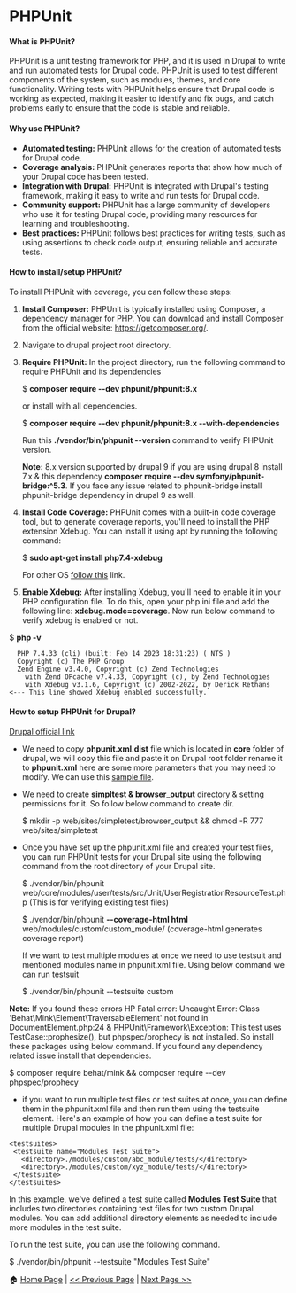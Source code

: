 # PHPUnit #

#### What is PHPUnit? ####

PHPUnit is a unit testing framework for PHP, and it is used in Drupal to write and run automated tests for Drupal code. PHPUnit is used to test different components of the system, such as modules, themes, and core functionality. Writing tests with PHPUnit helps ensure that Drupal code is working as expected, making it easier to identify and fix bugs, and catch problems early to ensure that the code is stable and reliable.

#### Why use PHPUnit? ####

- **Automated testing:** PHPUnit allows for the creation of automated tests for Drupal code.
- **Coverage analysis:** PHPUnit generates reports that show how much of your Drupal code has been tested.
- **Integration with Drupal:** PHPUnit is integrated with Drupal's testing framework, making it easy to write and run tests for Drupal code.
- **Community support:** PHPUnit has a large community of developers who use it for testing Drupal code, providing many resources for learning and troubleshooting.
- **Best practices:** PHPUnit follows best practices for writing tests, such as using assertions to check code output, ensuring reliable and accurate tests.

#### How to install/setup PHPUnit? ####

To install PHPUnit with coverage, you can follow these steps:

1. **Install Composer:** PHPUnit is typically installed using Composer, a dependency manager for PHP. You can download and install Composer from the official website: https://getcomposer.org/.

2. Navigate to drupal project root directory.

3. **Require PHPUnit:** In the project directory, run the following command to require PHPUnit and its dependencies

   $ **composer require --dev phpunit/phpunit:8.x**
   
   or install with all dependencies.
   
   $ **composer require --dev phpunit/phpunit:8.x --with-dependencies**
   
   Run this **./vendor/bin/phpunit --version** command to verify PHPUnit version.
   
   **Note:** 8.x version supported by drupal 9 if you are using drupal 8 install 7.x & this dependency **composer require --dev symfony/phpunit-bridge:^5.3**. If you face any issue related to phpunit-bridge install phpunit-bridge dependency in drupal 9 as well.

4. **Install Code Coverage:** PHPUnit comes with a built-in code coverage tool, but to generate coverage reports, you'll need to install the PHP extension Xdebug. You can install it using apt by running the following command:

    $ **sudo apt-get install php7.4-xdebug**
    
    For other OS [follow this](https://xdebug.org/docs/install) link.

5. **Enable Xdebug:** After installing Xdebug, you'll need to enable it in your PHP configuration file. To do this, open your php.ini file and add the following line: **xdebug.mode=coverage**. Now run below command to verify xdebug is enabled or not.

  $ **php -v**
  ```
    PHP 7.4.33 (cli) (built: Feb 14 2023 18:31:23) ( NTS )
    Copyright (c) The PHP Group
    Zend Engine v3.4.0, Copyright (c) Zend Technologies
      with Zend OPcache v7.4.33, Copyright (c), by Zend Technologies
      with Xdebug v3.1.6, Copyright (c) 2002-2022, by Derick Rethans   <--- This line showed Xdebug enabled successfully.
   ```

#### How to setup PHPUnit for Drupal? ####

[Drupal official link](https://www.drupal.org/docs/automated-testing/phpunit-in-drupal/running-phpunit-tests)

- We need to copy **phpunit.xml.dist** file which is located in **core** folder of drupal, we will copy this file and paste it on Drupal root folder
rename it to **phpunit.xml** here are some more parameters that you may need to modify. We can use this [sample file](phpunit.xml).
- We need to create **simpltest & browser_output** directory & setting permissions for it. So follow below command to create dir.

  $ mkdir -p web/sites/simpletest/browser_output && chmod -R 777 web/sites/simpletest
  
- Once you have set up the phpunit.xml file and created your test files, you can run PHPUnit tests for your Drupal site using the following command from the root directory of your Drupal site.

  $ ./vendor/bin/phpunit web/core/modules/user/tests/src/Unit/UserRegistrationResourceTest.php (This is for verifying existing test files)
  
  $ ./vendor/bin/phpunit **--coverage-html html** web/modules/custom/custom_module/ (coverage-html generates coverage report)
  
  If we want to test multiple modules at once we need to use testsuit and mentioned modules name in phpunit.xml file. Using below command we can run testsuit
  
  $ ./vendor/bin/phpunit --testsuite custom
  
**Note:** If you found these errors HP Fatal error:  Uncaught Error: Class 'Behat\Mink\Element\TraversableElement' not found in DocumentElement.php:24 & PHPUnit\Framework\Exception: This test uses TestCase::prophesize(), but phpspec/prophecy is not installed. So install these packages using below command.
If you found any dependency related issue install that dependencies.

$ composer require behat/mink && composer require --dev phpspec/prophecy

- if you want to run multiple test files or test suites at once, you can define them in the phpunit.xml file and then run them using the testsuite element. Here's an example of how you can define a test suite for multiple Drupal modules in the phpunit.xml file:
```
<testsuites>
 <testsuite name="Modules Test Suite">
   <directory>./modules/custom/abc_module/tests/</directory>
   <directory>./modules/custom/xyz_module/tests/</directory>
 </testsuite>
</testsuites>
```
In this example, we've defined a test suite called **Modules Test Suite** that includes two directories containing test files for two custom Drupal modules. You can add additional directory elements as needed to include more modules in the test suite.

To run the test suite, you can use the following command.

$ ./vendor/bin/phpunit --testsuite "Modules Test Suite"



:house: [Home Page](README.md) | [<< Previous Page](database.md) | [Next Page >>](phpunit-details.md)
